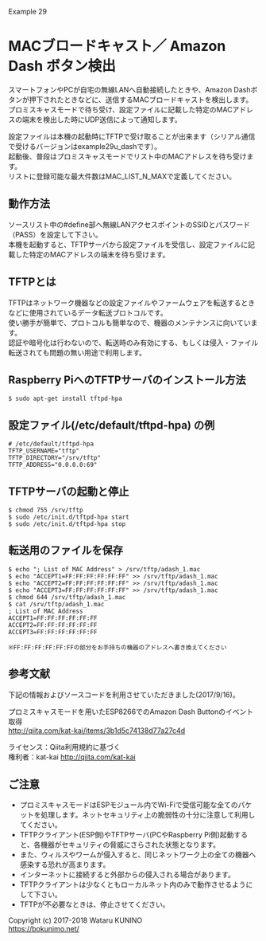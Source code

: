 Example 29
# MACブロードキャスト／ Amazon Dash ボタン検出

スマートフォンやPCが自宅の無線LANへ自動接続したときや、Amazon Dashボタンが押下されたときなどに、送信するMACブロードキャストを検出します。  
プロミスキャスモードで待ち受け、設定ファイルに記載した特定のMACアドレスの端末を検出した時にUDP送信によって通知します。  

設定ファイルは本機の起動時にTFTPで受け取ることが出来ます（シリアル通信で受けるバージョンはexample29u_dashです）。  
起動後、普段はプロミスキャスモードでリスト中のMACアドレスを待ち受けます。  
リストに登録可能な最大件数はMAC_LIST_N_MAXで定義してください。  

## 動作方法

ソースリスト中の#define部へ無線LANアクセスポイントのSSIDとパスワード（PASS）を設定して下さい。  
本機を起動すると、TFTPサーバから設定ファイルを受信し、設定ファイルに記載した特定のMACアドレスの端末を待ち受けます。

## TFTPとは

TFTPはネットワーク機器などの設定ファイルやファームウェアを転送するときなどに使用されているデータ転送プロトコルです。  
使い勝手が簡単で、プロトコルも簡単なので、機器のメンテナンスに向いています。  
認証や暗号化は行わないので、転送時のみ有効にする、もしくは侵入・ファイル転送されても問題の無い用途で利用します。  

## Raspberry PiへのTFTPサーバのインストール方法

    $ sudo apt-get install tftpd-hpa
    
## 設定ファイル(/etc/default/tftpd-hpa) の例

    # /etc/default/tftpd-hpa
    TFTP_USERNAME="tftp"
    TFTP_DIRECTORY="/srv/tftp"
    TFTP_ADDRESS="0.0.0.0:69"

## TFTPサーバの起動と停止

    $ chmod 755 /srv/tftp
    $ sudo /etc/init.d/tftpd-hpa start
    $ sudo /etc/init.d/tftpd-hpa stop

## 転送用のファイルを保存

    $ echo "; List of MAC Address" > /srv/tftp/adash_1.mac
    $ echo "ACCEPT1=FF:FF:FF:FF:FF:FF" >> /srv/tftp/adash_1.mac
    $ echo "ACCEPT2=FF:FF:FF:FF:FF:FF" >> /srv/tftp/adash_1.mac
    $ echo "ACCEPT3=FF:FF:FF:FF:FF:FF" >> /srv/tftp/adash_1.mac
    $ chmod 644 /srv/tftp/adash_1.mac
    $ cat /srv/tftp/adash_1.mac
    ; List of MAC Address
    ACCEPT1=FF:FF:FF:FF:FF:FF
    ACCEPT2=FF:FF:FF:FF:FF:FF
    ACCEPT3=FF:FF:FF:FF:FF:FF
    
    ※FF:FF:FF:FF:FF:FFの部分をお手持ちの機器のアドレスへ書き換えてください

## 参考文献

下記の情報およびソースコードを利用させていただきました(2017/9/16)。

プロミスキャスモードを用いたESP8266でのAmazon Dash Buttonのイベント取得  
<http://qiita.com/kat-kai/items/3b1d5c74138d77a27c4d>

ライセンス：Qiita利用規約に基づく  
権利者：kat-kai http://qiita.com/kat-kai

## ご注意

* プロミスキャスモードはESPモジュール内でWi-Fiで受信可能な全てのパケットを処理します。ネットセキュリティ上の脆弱性の十分に注意して利用してください。
* TFTPクライアント(ESP側)やTFTPサーバ(PCやRaspberry Pi側)起動すると、各機器がセキュリティの脅威にさらされた状態となります。
* また、ウィルスやワームが侵入すると、同じネットワーク上の全ての機器へ感染する恐れが高まります。
* インターネットに接続すると外部からの侵入される場合があります。
* TFTPクライアントは少なくともローカルネット内のみで動作させるようにして下さい。
* TFTPが不必要なときは、停止させてください。

Copyright (c) 2017-2018 Wataru KUNINO  
<https://bokunimo.net/>
